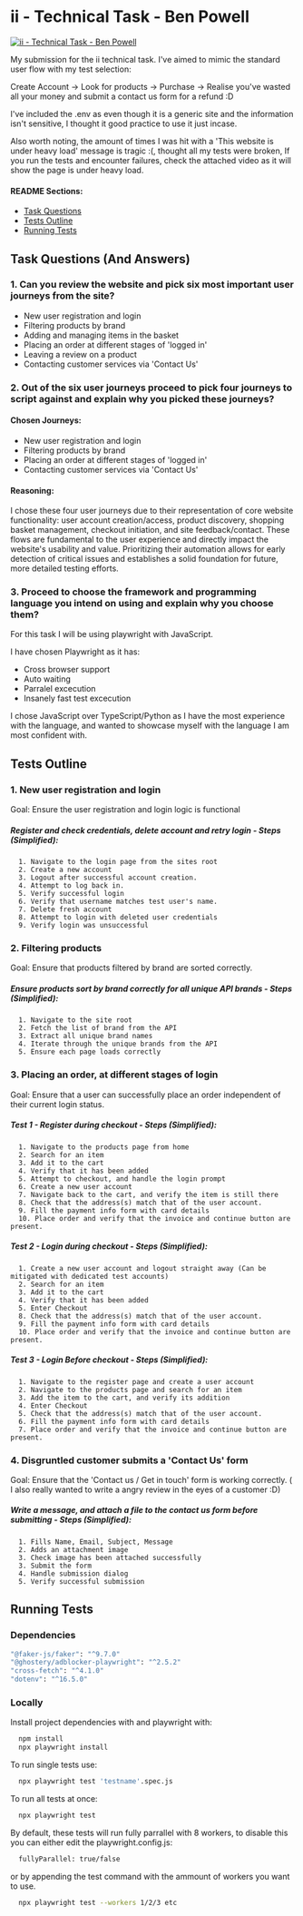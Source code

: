 
# ii - Technical Task - Ben Powell

[![ii - Technical Task - Ben Powell](https://github.com/BenPowellDev/ii-tech-task-benp/actions/workflows/playwright.yml/badge.svg?branch=master)](https://github.com/BenPowellDev/ii-tech-task-benp/actions/workflows/playwright.yml)

My submission for the ii technical task. I've aimed to mimic the standard user flow with my test selection:

Create Account -> Look for products -> Purchase -> Realise you've wasted all your money and submit a contact us form for a refund :D

I've included the .env as even though it is a generic site and the information isn't sensitive, I thought it good practice to use it just incase.

Also worth noting, the amount of times I was hit with a 'This website is under heavy load' message is tragic :(, thought all my tests were broken, If you run the tests and encounter failures, check the attached video as it will show the page is under heavy load.

#### README Sections:
- [Task Questions](#task-questions)
- [Tests Outline](#tests-outline)
- [Running Tests](#running-tests)

## Task Questions (And Answers)

### 1. Can you review the website and pick six most important user journeys from the site?

- New user registration and login
- Filtering products by brand
- Adding and managing items in the basket
- Placing an order at different stages of 'logged in'
- Leaving a review on a product
- Contacting customer services via 'Contact Us'

### 2. Out of the six user journeys proceed to pick four journeys to script against and explain why you picked these journeys?

#### Chosen Journeys:

- New user registration and login
- Filtering products by brand
- Placing an order at different stages of 'logged in'
- Contacting customer services via 'Contact Us'

#### Reasoning:

I chose these four user journeys due to their representation of core website functionality: user account creation/access, product discovery, shopping basket management, checkout initiation, and site feedback/contact. These flows are fundamental to the user experience and directly impact the website's usability and value. Prioritizing their automation allows for early detection of critical issues and establishes a solid foundation for future, more detailed testing efforts.


### 3. Proceed to choose the framework and programming language you intend on using and explain why you choose them?

For this task I will be using playwright with JavaScript.

I have chosen Playwright as it has:
- Cross browser support
- Auto waiting
- Parralel excecution
- Insanely fast test excecution

I chose JavaScript over TypeScript/Python as I have the most experience with the language, and wanted to showcase myself with the language I am most confident with.

## Tests Outline

### 1. New user registration and login

Goal: Ensure the user registration and login logic is functional

##### Register and check credentials, delete account and retry login - Steps (Simplified):

```
  1. Navigate to the login page from the sites root
  2. Create a new account
  3. Logout after successful account creation.
  4. Attempt to log back in.
  5. Verify successful login
  6. Verify that username matches test user's name.
  7. Delete fresh account
  8. Attempt to login with deleted user credentials
  9. Verify login was unsuccessful
```

### 2. Filtering products

Goal: Ensure that products filtered by brand are sorted correctly.

##### Ensure products sort by brand correctly for all unique API brands - Steps (Simplified):

```
  1. Navigate to the site root
  2. Fetch the list of brand from the API
  3. Extract all unique brand names
  4. Iterate through the unique brands from the API
  5. Ensure each page loads correctly
```

### 3. Placing an order, at different stages of login

Goal: Ensure that a user can successfully place an order independent of their current login status.

##### Test 1 - Register during checkout - Steps (Simplified):

```
  1. Navigate to the products page from home
  2. Search for an item
  3. Add it to the cart
  4. Verify that it has been added
  5. Attempt to checkout, and handle the login prompt
  6. Create a new user account
  7. Navigate back to the cart, and verify the item is still there
  8. Check that the address(s) match that of the user account.
  9. Fill the payment info form with card details
  10. Place order and verify that the invoice and continue button are present.
```

##### Test 2 - Login during checkout - Steps (Simplified):

```
  1. Create a new user account and logout straight away (Can be mitigated with dedicated test accounts)
  2. Search for an item
  3. Add it to the cart
  4. Verify that it has been added
  5. Enter Checkout
  8. Check that the address(s) match that of the user account.
  9. Fill the payment info form with card details
  10. Place order and verify that the invoice and continue button are present.
```

##### Test 3 - Login Before checkout - Steps (Simplified):

```
  1. Navigate to the register page and create a user account
  2. Navigate to the products page and search for an item
  3. Add the item to the cart, and verify its addition
  4. Enter Checkout
  5. Check that the address(s) match that of the user account.
  6. Fill the payment info form with card details
  7. Place order and verify that the invoice and continue button are present.
```

### 4. Disgruntled customer submits a 'Contact Us' form

Goal: Ensure that the 'Contact us / Get in touch' form is working correctly. ( I also really wanted to write a angry review in the eyes of a customer :D)

##### Write a message, and attach a file to the contact us form before submitting - Steps (Simplified):

```
  1. Fills Name, Email, Subject, Message 
  2. Adds an attachment image 
  3. Check image has been attached successfully
  3. Submit the form
  4. Handle submission dialog
  5. Verify successful submission
```
## Running Tests

### Dependencies

```bash
"@faker-js/faker": "^9.7.0"
"@ghostery/adblocker-playwright": "^2.5.2"
"cross-fetch": "^4.1.0"
"dotenv": "^16.5.0"
```

### Locally

Install project dependencies with and playwright with:

```bash
  npm install
  npx playwright install
```

To run single tests use:

```bash
  npx playwright test 'testname'.spec.js
```

To run all tests at once:

```bash
  npx playwright test
```

By default, these tests will run fully parrallel with 8 workers, to disable this you can either edit the playwright.config.js:

```bash
  fullyParallel: true/false
```

or by appending the test command with the ammount of workers you want to use.

```bash
  npx playwright test --workers 1/2/3 etc
```
